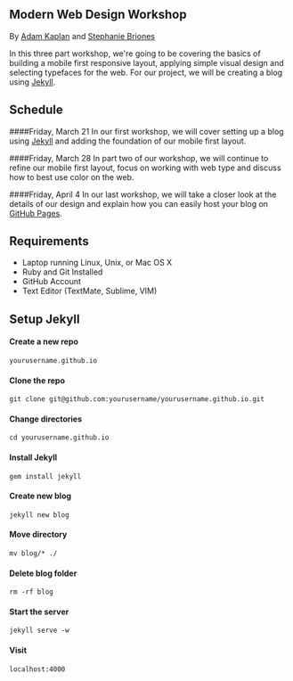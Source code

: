 ## Modern Web Design Workshop

By [Adam Kaplan](http://adamkaplan.me) and [Stephanie Briones](http://stephaniebriones.com/)

In this three part workshop, we're going to be covering the basics of building a mobile first responsive layout, applying
simple visual design and selecting typefaces for the web. For our project, we will be creating a blog using
[Jekyll](http://jekyllrb.com).

## Schedule

####Friday, March 21
In our first workshop, we will cover setting up a blog using [Jekyll](http://jekyllrb.com) and adding the foundation of our mobile first layout.

####Friday, March 28
In part two of our workshop, we will continue to refine our mobile first layout, focus on working with web type and discuss
how to best use color on the web.

####Friday, April 4
In our last workshop, we will take a closer look at the details of our design and explain how you can easily host your blog
on [GitHub Pages](http://pages.github.com).

## Requirements
* Laptop running Linux, Unix, or Mac OS X
* Ruby and Git Installed
* GitHub Account
* Text Editor (TextMate, Sublime, VIM)

## Setup Jekyll

#### Create a new repo
```
yourusername.github.io
```

#### Clone the repo
```
git clone git@github.com:yourusername/yourusername.github.io.git
```

#### Change directories
```
cd yourusername.github.io
```

#### Install Jekyll
```
gem install jekyll
```

#### Create new blog
```
jekyll new blog
```

#### Move directory
```
mv blog/* ./
```

#### Delete blog folder
```
rm -rf blog
```

#### Start the server
```
jekyll serve -w
```

#### Visit
```
localhost:4000
```
